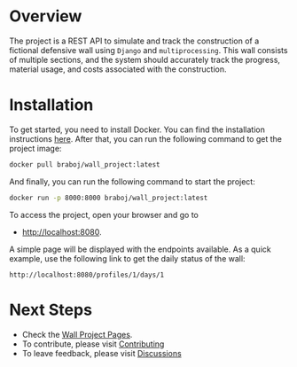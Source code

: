 # Overview

The project is a REST API to simulate and track the construction of a fictional 
defensive wall using `Django` and `multiprocessing`. This wall consists of
multiple sections, and the system should accurately track the progress, 
material usage, and costs associated with the construction.

# Installation

To get started, you need to install Docker. You can find the installation
instructions [here](https://docs.docker.com/engine/install/). After that, 
you can run the following command to get the project image:

```bash
docker pull braboj/wall_project:latest
```

And finally, you can run the following command to start the project:

```bash
docker run -p 8000:8000 braboj/wall_project:latest
```

To access the project, open your browser and go to

- [http://localhost:8080](http://localhost:8080). 

A simple page will be displayed with the endpoints available. As a quick 
example, use the following link to get the daily status of the wall:

```text
http://localhost:8080/profiles/1/days/1
```

# Next Steps
 - Check the [Wall Project Pages](https://braboj.github.io/wall_project/).
 - To contribute, please visit [Contributing](CONTRIBUTING.md)
 - To leave feedback, please visit [Discussions](https://github.com/braboj/the-great-wall/discussions)